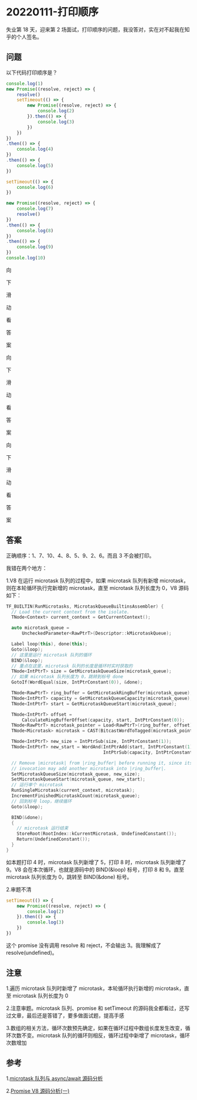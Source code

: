 # 20220111-打印顺序

失业第 18 天，迎来第 2 场面试，打印顺序的问题，我没答对，实在对不起我在知乎的个人签名。

## 问题

以下代码打印顺序是？

```JavaScript
console.log(1)
new Promise((resolve, reject) => {
	resolve()
	setTimeout(() => {
		new Promise((resolve, reject) => {
			console.log(2)
		}).then(() => {
			console.log(3)
		})
	})
})
.then(() => {
	console.log(4)
})
.then(() => {
	console.log(5)
})

setTimeout(() => {
	console.log(6)
})

new Promise((resolve, reject) => {
	console.log(7)
	resolve()
})
.then(() => {
	console.log(8)
})
.then(() => {
	console.log(9)
})
console.log(10)
```

向

下

滑

动

看

答

案

向

下

滑

动

看

答

案

向

下

滑

动

看

答

案

## 答案

正确顺序：1、7、10、4、8、5、9、2、6。而且 3 不会被打印。

我错在两个地方：

1.V8 在运行 microtask 队列的过程中，如果 microtask 队列有新增 microtask，则在本轮循环执行完新增的 microtask，直至 microtask 队列长度为 0，V8 源码如下：

```C++
TF_BUILTIN(RunMicrotasks, MicrotaskQueueBuiltinsAssembler) {
  // Load the current context from the isolate.
  TNode<Context> current_context = GetCurrentContext();

  auto microtask_queue =
      UncheckedParameter<RawPtrT>(Descriptor::kMicrotaskQueue);

  Label loop(this), done(this);
  Goto(&loop);
  // 这里是运行 microtask 队列的循环
  BIND(&loop);
  // 重点在这里，microtask 队列的长度是循环时实时获取的
  TNode<IntPtrT> size = GetMicrotaskQueueSize(microtask_queue);
  // 如果 microtask 队列长度为 0，跳转到标号 done
  GotoIf(WordEqual(size, IntPtrConstant(0)), &done);

  TNode<RawPtrT> ring_buffer = GetMicrotaskRingBuffer(microtask_queue);
  TNode<IntPtrT> capacity = GetMicrotaskQueueCapacity(microtask_queue);
  TNode<IntPtrT> start = GetMicrotaskQueueStart(microtask_queue);

  TNode<IntPtrT> offset =
      CalculateRingBufferOffset(capacity, start, IntPtrConstant(0));
  TNode<RawPtrT> microtask_pointer = Load<RawPtrT>(ring_buffer, offset);
  TNode<Microtask> microtask = CAST(BitcastWordToTagged(microtask_pointer));

  TNode<IntPtrT> new_size = IntPtrSub(size, IntPtrConstant(1));
  TNode<IntPtrT> new_start = WordAnd(IntPtrAdd(start, IntPtrConstant(1)),
                                     IntPtrSub(capacity, IntPtrConstant(1)));

  // Remove |microtask| from |ring_buffer| before running it, since its
  // invocation may add another microtask into |ring_buffer|.
  SetMicrotaskQueueSize(microtask_queue, new_size);
  SetMicrotaskQueueStart(microtask_queue, new_start);
  // 运行单个 microtask
  RunSingleMicrotask(current_context, microtask);
  IncrementFinishedMicrotaskCount(microtask_queue);
  // 回到标号 loop，继续循环
  Goto(&loop);

  BIND(&done);
  {
    // microtask 运行结束
    StoreRoot(RootIndex::kCurrentMicrotask, UndefinedConstant());
    Return(UndefinedConstant());
  }
}
```


如本题打印 4 时，microtask 队列新增了 5，打印 8 时，microtask 队列新增了 9。V8 会在本次循环，也就是源码中的 BIND(&loop) 标号，打印 8 和 9。直至 microtask 队列长度为 0，跳转至 BIND(&done) 标号。

2.审题不清

```JavaScript
setTimeout(() => {
	new Promise((resolve, reject) => {
		console.log(2)
	}).then(() => {
		console.log(3)
	})
})
```

这个 promise 没有调用 resolve 和 reject，不会输出 3。我理解成了 resolve(undefined)。



## 注意

1.遍历 microtask 队列时新增了 microtask，本轮循环执行新增的 microtask，直至 microtask 队列长度为 0

2.注意审题。microtask 队列、promise 和 setTimeout 的源码我全都看过，还写过文章，最后还是答错了，要多做面试题，提高手感

3.数组的相关方法，循环次数预先确定，如果在循环过程中数组长度发生改变，循环次数不变。microtask 队列的循环则相反，循环过程中新增了 microtask，循环次数增加

## 参考

1.[microtask 队列与 async/await 源码分析](https://zhuanlan.zhihu.com/p/134647506)

2.[Promise V8 源码分析(一)](https://zhuanlan.zhihu.com/p/264944183)
















